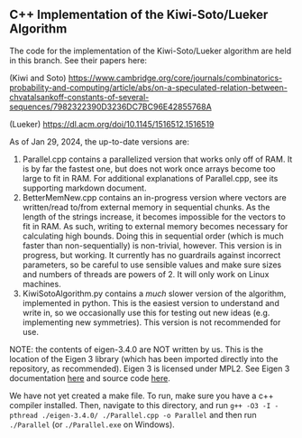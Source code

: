 ## C++ Implementation of the Kiwi-Soto/Lueker Algorithm
The code for the implementation of the Kiwi-Soto/Lueker algorithm are held in this branch.
See their papers here:

(Kiwi and Soto) https://www.cambridge.org/core/journals/combinatorics-probability-and-computing/article/abs/on-a-speculated-relation-between-chvatalsankoff-constants-of-several-sequences/7982322390D3236DC7BC96E42855768A

(Lueker) https://dl.acm.org/doi/10.1145/1516512.1516519


As of Jan 29, 2024, the up-to-date versions are:
1. Parallel.cpp contains a parallelized version that works only off of RAM. It is by far the fastest one, but does not work once arrays become too large to fit in RAM. For additional explanations of Parallel.cpp, see its supporting markdown document.
2. BetterMemNew.cpp contains an in-progress version where vectors are written/read to/from external memory in sequential chunks. As the length of the strings increase, it becomes impossible for the vectors to fit in RAM. As such, writing to external memory becomes necessary for calculating high bounds. Doing this in sequential order (which is much faster than non-sequentially) is non-trivial, however. This version is in progress, but working. It currently has no guardrails against incorrect parameters, so be careful to use sensible values and make sure sizes and numbers of threads are powers of 2. It will only work on Linux machines.
3. KiwiSotoAlgorithm.py contains a *much* slower version of the algorithm, implemented in python. This is the easiest version to understand and write in, so we occasionally use this for testing out new ideas (e.g. implementing new symmetries). This version is not recommended for use.

NOTE: the contents of eigen-3.4.0 are NOT written by us. This is the location of the Eigen 3 library (which has been imported directly into the repository, as recommended). Eigen 3 is licensed under MPL2. See Eigen 3 documentation [here](https://eigen.tuxfamily.org/index) and source code [here](https://gitlab.com/libeigen/eigen).


We have not yet created a make file. To run, make sure you have a c++ compiler installed. Then, navigate to this directory, and run `g++ -O3 -I -pthread ./eigen-3.4.0/ ./Parallel.cpp -o Parallel` and then run `./Parallel` (or `./Parallel.exe` on Windows).
